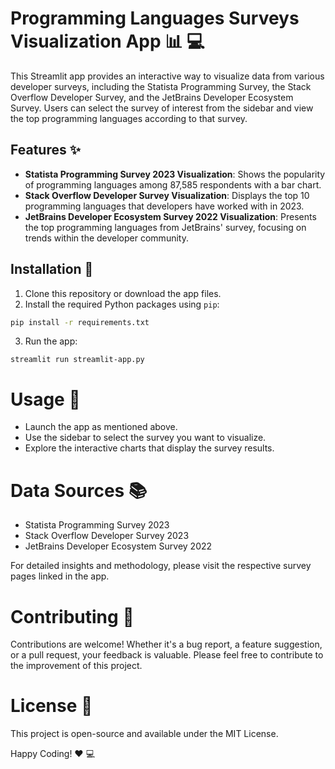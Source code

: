 # Programming Languages Surveys Visualization App :bar_chart: :computer:

This Streamlit app provides an interactive way to visualize data from various developer surveys, including the Statista Programming Survey, the Stack Overflow Developer Survey, and the JetBrains Developer Ecosystem Survey. Users can select the survey of interest from the sidebar and view the top programming languages according to that survey.

## Features :sparkles:

- **Statista Programming Survey 2023 Visualization**: Shows the popularity of programming languages among 87,585 respondents with a bar chart.
- **Stack Overflow Developer Survey Visualization**: Displays the top 10 programming languages that developers have worked with in 2023.
- **JetBrains Developer Ecosystem Survey 2022 Visualization**: Presents the top programming languages from JetBrains' survey, focusing on trends within the developer community.

## Installation :floppy_disk:

1. Clone this repository or download the app files.
2. Install the required Python packages using `pip`:

```bash
pip install -r requirements.txt
```

3. Run the app:

```
streamlit run streamlit-app.py
```

# Usage :wrench:

- Launch the app as mentioned above.
- Use the sidebar to select the survey you want to visualize.
- Explore the interactive charts that display the survey results.

# Data Sources :books:

- Statista Programming Survey 2023
- Stack Overflow Developer Survey 2023
- JetBrains Developer Ecosystem Survey 2022

For detailed insights and methodology, please visit the respective survey pages linked in the app.

# Contributing :handshake:

Contributions are welcome! Whether it's a bug report, a feature suggestion, or a pull request, your feedback is valuable. Please feel free to contribute to the improvement of this project.

# License :page_facing_up:

This project is open-source and available under the MIT License.

Happy Coding! :heart: :computer: